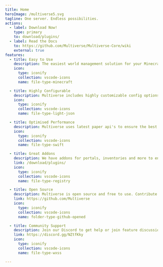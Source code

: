 ```yaml
---
title: Home
heroImage: /multiverse5.svg
tagline: One server. Endless possibilities.
actions:
  - label: Download Now!
    type: primary
    to: download/plugins/
  - label: Read the Docs
    to: https://github.com/Multiverse/Multiverse-Core/wiki
    external: true
features:
  - title: Easy to Use
    description: The easiest world management solution for your Minecraft server, big or small!
    icon:
      type: iconify
      collection: vscode-icons
      name: file-type-minecraft

  - title: Highly Configurable
    description: Multiverse includes highly customizable config options and world properties!
    icon:
      type: iconify
      collection: vscode-icons
      name: file-type-light-json

  - title: Optimised Performance
    description: Multiverse uses latest paper api's to ensure the best performance and stability possible!
    icon:
      type: iconify
      collection: vscode-icons
      name: file-type-swift

  - title: Great Addons
    description: We have addons for portals, inventories and more to enhance your gameplay experience!
    link: /download/plugins/
    icon:
      type: iconify
      collection: vscode-icons
      name: file-type-registry

  - title: Open Source
    description: Multiverse is open source and free to use. Contribute to the project on Github!
    link: https://github.com/Multiverse
    icon:
      type: iconify
      collection: vscode-icons
      name: folder-type-github-opened

  - title: Community Support
    description: Join our Discord to get help or join feature discussions!
    link: https://discord.gg/NZtfKky
    icon:
      type: iconify
      collection: vscode-icons
      name: file-type-wxss

---
```


